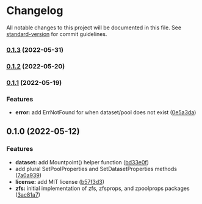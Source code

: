 # Changelog

All notable changes to this project will be documented in this file. See [standard-version](https://github.com/conventional-changelog/standard-version) for commit guidelines.

### [0.1.3](https://github.com/krystal/go-zfs/compare/v0.1.2...v0.1.3) (2022-05-31)

### [0.1.2](https://github.com/krystal/go-zfs/compare/v0.1.1...v0.1.2) (2022-05-20)

### [0.1.1](https://github.com/krystal/go-zfs/compare/v0.1.0...v0.1.1) (2022-05-19)


### Features

* **error:** add ErrNotFound for when dataset/pool does not exist ([0e5a3da](https://github.com/krystal/go-zfs/commit/0e5a3dadf011ba95b8096bed0421b7ba3f0e7fce))

## 0.1.0 (2022-05-12)


### Features

* **dataset:** add Mountpoint() helper function ([bd33e0f](https://github.com/krystal/go-zfs/commit/bd33e0fd6b1afaf135e72c3d8f307b6bce617d14))
* add plural SetPoolProperties and SetDatasetProperties methods ([7a0a939](https://github.com/krystal/go-zfs/commit/7a0a9394b1fa25117cc6b91dff27708b68cb50a4))
* **license:** add MIT license ([b57f3d3](https://github.com/krystal/go-zfs/commit/b57f3d3feb0cb573efb441244446fca0f60562de))
* **zfs:** initial implementation of zfs, zfsprops, and zpoolprops packages ([3ac81a7](https://github.com/krystal/go-zfs/commit/3ac81a7dcb97724f92aa5b3e8e09135e0771961c))
